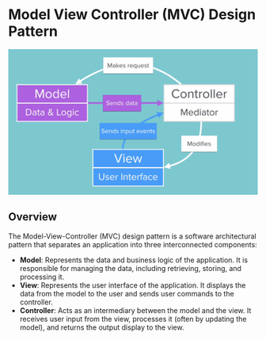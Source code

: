# Model View Controller (MVC) Design Pattern

![MVC](./Img/MVC.png)

## Overview
The Model-View-Controller (MVC) design pattern is a software architectural pattern that separates an application into three interconnected components:
- **Model**: Represents the data and business logic of the application. It is responsible for managing the data, including retrieving, storing, and processing it.
- **View**: Represents the user interface of the application. It displays the data from the model to the user and sends user commands to the controller.
- **Controller**: Acts as an intermediary between the model and the view. It receives user input from the view, processes it (often by updating the model), and returns the output display to the view.

